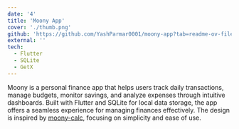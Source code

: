```yaml
---
date: '4'
title: 'Moony App'
cover: './thumb.png'
github: 'https://github.com/YashParmar0001/moony-app?tab=readme-ov-file#moony-app'
external: ''
tech:
  - Flutter
  - SQLite
  - GetX
---
```


Moony is a personal finance app that helps users track daily transactions, manage budgets, monitor savings, and analyze expenses through intuitive dashboards. Built with Flutter and SQLite for local data storage, the app offers a seamless experience for managing finances effectively. The design is inspired by [moony-calc](https://github.com/doctor-blue/moony-calc), focusing on simplicity and ease of use.
